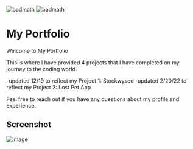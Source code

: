 ![badmath](https://img.shields.io/badge/-HTML-orange) ![badmath](https://img.shields.io/badge/-CSS-blue)

# My Portfolio

Welcome to My Portfolio

This is where I have provided 4 projects that I have completed on my journey to the coding world.

-updated 12/19 to reflect my Project 1: Stockwysed
-updated 2/20/22 to reflect my Project 2: Lost Pet App

Feel free to reach out if you have any questions about my profile and experience.

## Screenshot

![image](https://user-images.githubusercontent.com/92769029/154872127-812e457c-3eb9-46a3-9084-fc7b09b91481.png)

